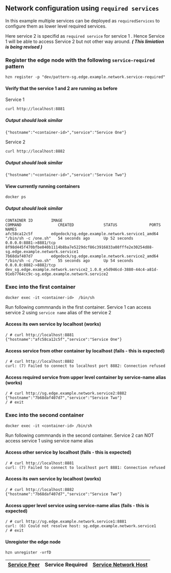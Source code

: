 ## Network configuration using `required services`
In this example multiple services can be deployed as `requiredServices` to configure them as lower level required services.

Here service 2 is specifid as `required service` for service 1 . Hence Service 1 will be able to access Service 2 but not other way around. ***( This limiation is being revised )***

### Register the edge node with the following `service-required` pattern
```
hzn register -p "dev/pattern-sg.edge.example.network.service-required"
```

#### Verify that the service 1 and 2 are running as before
Service 1
```
curl http://localhost:8881
```
##### Output should look similar
```
{"hostname":"<container-id>","service":"Service One"}
```
Service 2
```
curl http://localhost:8882
```
##### Output should look similar
```
{"hostname":"<container-id>","service":"Service Two"}
```
#### View currently running containers
```
docker ps
```
##### Output should look similar
```
CONTAINER ID        IMAGE                                             COMMAND                CREATED             STATUS              PORTS                    NAMES
afc58ca12c5f        edgedock/sg.edge.example.network.service1_amd64   "/bin/sh -c /one.sh"   54 seconds ago      Up 52 seconds       0.0.0.0:8881->8881/tcp   8f98d445f470bfbe040b1114b8ba7e5229dcf86c3916833a08fffe2e30254d88-sg.edge.example.network.service1
7b68daf407d7        edgedock/sg.edge.example.network.service2_amd64   "/bin/sh -c /two.sh"   55 seconds ago      Up 54 seconds       0.0.0.0:8882->8882/tcp   dev_sg.edge.example.network.service2_1.0.0_e5d946cd-3880-44c4-a81d-91eb7764cc9c-sg.edge.example.network.service2
```
### Exec into the first container
```
docker exec -it <container-id>  /bin/sh
````

Run following commnands in the first container. Service 1 can access service 2 using `service name` alias of the service 2
#### Access its own service by localhost (works)
```
/ # curl http://localhost:8881
{"hostname":"afc58ca12c5f","service":"Service One"}
```
#### Access service from other container by localhost (fails - this is expected)
```
/ # curl http://localhost:8882
curl: (7) Failed to connect to localhost port 8882: Connection refused
```
#### Access required service from upper level container by service-name alias (works)
```
/ # curl http://sg.edge.example.network.service2:8882
{"hostname":"7b68daf407d7","service":"Service Two"}
/ # exit
```

### Exec into the second container
```
docker exec -it <container-id> /bin/sh
```

Run following commnands in the second container. Service 2 can NOT access service 1 using service name alias
#### Access other service by localhost (fails - this is expected)
```
/ # curl http://localhost:8881
curl: (7) Failed to connect to localhost port 8881: Connection refused
```
#### Access its own service by localhost (works)
```
/ # curl http://localhost:8882
{"hostname":"7b68daf407d7","service":"Service Two"}
```
#### Access upper level service using service-name alias (fails - this is expected)
```
/ # curl http://sg.edge.example.network.service1:8881
curl: (6) Could not resolve host: sg.edge.example.network.service1
/ # exit
```

#### Unregister the edge node
```
hzn unregister -vrfD
```

|[Service Peer](https://github.com/edgedock/example/tree/master/network/register/03-service-peer) | **Service Required** | [Service Network Host](https://github.com/edgedock/example/tree/master/network/register/05-service-network-host)  |
|:--|:-:|--:|

